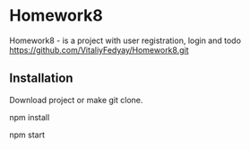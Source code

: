 # Homework8
Homework8 - is a project with user registration, login and todo https://github.com/VitaliyFedyay/Homework8.git

## Installation

Download project or make git clone. 

npm install


npm start

